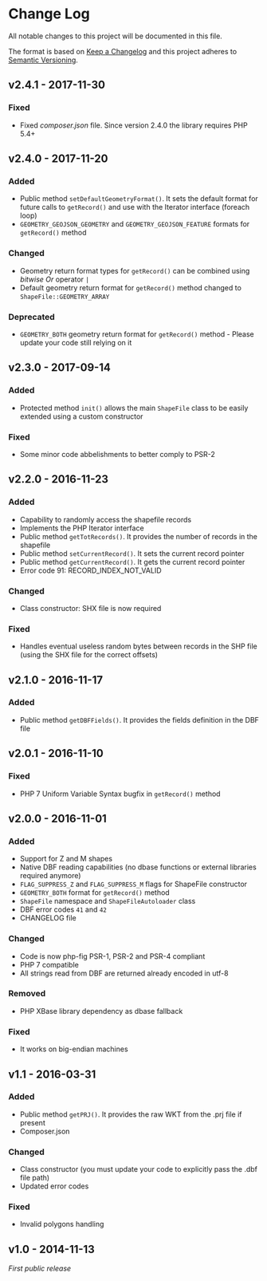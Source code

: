 # Change Log
All notable changes to this project will be documented in this file.

The format is based on [Keep a Changelog](http://keepachangelog.com/) 
and this project adheres to [Semantic Versioning](http://semver.org/).


## v2.4.1 - 2017-11-30
### Fixed
- Fixed *composer.json* file. Since version 2.4.0 the library requires PHP 5.4+



## v2.4.0 - 2017-11-20
### Added
- Public method `setDefaultGeometryFormat()`. It sets the default format for future calls to `getRecord()` and use with the Iterator interface (foreach loop)
- `GEOMETRY_GEOJSON_GEOMETRY` and `GEOMETRY_GEOJSON_FEATURE` formats for `getRecord()` method

### Changed
- Geometry return format types for `getRecord()` can be combined using *bitwise Or* operator `|`
- Default geometry return format for `getRecord()` method changed to `ShapeFile::GEOMETRY_ARRAY`

### Deprecated
- `GEOMETRY_BOTH` geometry return format for `getRecord()` method - Please update your code still relying on it



## v2.3.0 - 2017-09-14
### Added
- Protected method `init()` allows the main `ShapeFile` class to be easily extended using a custom constructor

### Fixed
- Some minor code abbelishments to better comply to PSR-2



## v2.2.0 - 2016-11-23
### Added
- Capability to randomly access the shapefile records
- Implements the PHP Iterator interface
- Public method `getTotRecords()`. It provides the number of records in the shapefile
- Public method `setCurrentRecord()`. It sets the current record pointer
- Public method `getCurrentRecord()`. It gets the current record pointer
- Error code 91: RECORD_INDEX_NOT_VALID

### Changed
- Class constructor: SHX file is now required

### Fixed
- Handles eventual useless random bytes between records in the SHP file (using the SHX file for the correct offsets)



## v2.1.0 - 2016-11-17
### Added
- Public method `getDBFFields()`. It provides the fields definition in the DBF file



## v2.0.1 - 2016-11-10
### Fixed
- PHP 7 Uniform Variable Syntax bugfix in `getRecord()` method



## v2.0.0 - 2016-11-01
### Added
- Support for Z and M shapes
- Native DBF reading capabilities (no dbase functions or external libraries required anymore)
- `FLAG_SUPPRESS_Z` and `FLAG_SUPPRESS_M` flags for ShapeFile constructor
- `GEOMETRY_BOTH` format for `getRecord()` method
- `ShapeFile` namespace and `ShapeFileAutoloader` class
- DBF error codes `41` and `42`
- CHANGELOG file

### Changed
- Code is now php-fig PSR-1, PSR-2 and PSR-4 compliant
- PHP 7 compatible
- All strings read from DBF are returned already encoded in utf-8

### Removed
- PHP XBase library dependency as dbase fallback 

### Fixed
- It works on big-endian machines



## v1.1 - 2016-03-31
### Added
- Public method `getPRJ()`. It provides the raw WKT from the .prj file if present
- Composer.json

### Changed
- Class constructor (you must update your code to explicitly pass the .dbf file path)
- Updated error codes

### Fixed
- Invalid polygons handling



## v1.0 - 2014-11-13
*First public release*
